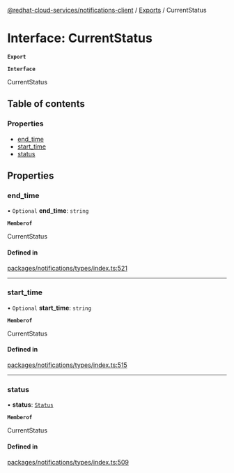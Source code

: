 [@redhat-cloud-services/notifications-client](../README.md) / [Exports](../modules.md) / CurrentStatus

# Interface: CurrentStatus

**`Export`**

**`Interface`**

CurrentStatus

## Table of contents

### Properties

- [end\_time](CurrentStatus.md#end_time)
- [start\_time](CurrentStatus.md#start_time)
- [status](CurrentStatus.md#status)

## Properties

### end\_time

• `Optional` **end\_time**: `string`

**`Memberof`**

CurrentStatus

#### Defined in

[packages/notifications/types/index.ts:521](https://github.com/RedHatInsights/javascript-clients/blob/master/packages/notifications/types/index.ts#L521)

___

### start\_time

• `Optional` **start\_time**: `string`

**`Memberof`**

CurrentStatus

#### Defined in

[packages/notifications/types/index.ts:515](https://github.com/RedHatInsights/javascript-clients/blob/master/packages/notifications/types/index.ts#L515)

___

### status

• **status**: [`Status`](../enums/Status.md)

**`Memberof`**

CurrentStatus

#### Defined in

[packages/notifications/types/index.ts:509](https://github.com/RedHatInsights/javascript-clients/blob/master/packages/notifications/types/index.ts#L509)
